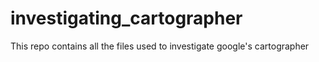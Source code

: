 # investigating_cartographer
This repo contains all the files used to investigate google's cartographer
